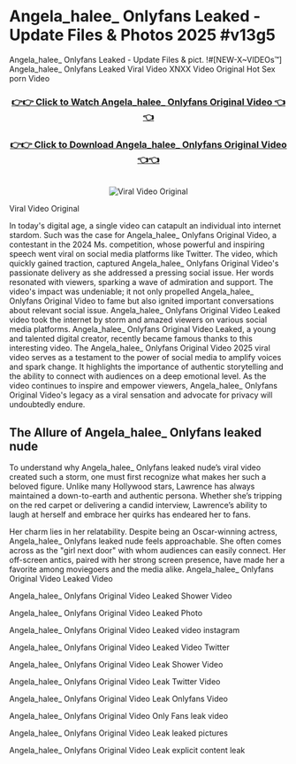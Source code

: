 # Angela_halee_ Onlyfans Leaked - Update Files & Photos 2025 #v13g5

Angela_halee_ Onlyfans Leaked - Update Files & pict. !#[NEW-X~VIDEOs™] Angela_halee_ Onlyfans Leaked Viral Video XNXX Video Original Hot Sex porn Video
<br>
<div align="center">
<h3><a href="https://links2leaks.com?utm_source=angela_halee_&utm_medium=gitlong" rel="nofollow">👉👉 Click to Watch Angela_halee_ Onlyfans Original Video 👈👈</a></h3>
<h3><a href="https://links2leaks.com?utm_source=angela_halee_&utm_medium=gitlong" rel="nofollow">👉👉 Click to Download Angela_halee_ Onlyfans Original Video 👈👈</a></h3>
<br>
<a href="https://links2leaks.com?utm_source=angela_halee_&utm_medium=gitlong" rel="nofollow"><img src="https://i.ibb.co/Gkj2r4b/banner.png" alt="Viral Video Original" style="max-width: 100%; display: inline-block;" data-target="animated-image.originalImage"></a>
</div>

Viral Video Original

In today's digital age, a single video can catapult an individual into internet stardom. Such was the case for Angela_halee_ Onlyfans Original Video, a contestant in the 2024 Ms. competition, whose powerful and inspiring speech went viral on social media platforms like Twitter.
The video, which quickly gained traction, captured Angela_halee_ Onlyfans Original Video's passionate delivery as she addressed a pressing social issue. Her words resonated with viewers, sparking a wave of admiration and support. The video's impact was undeniable; it not only propelled Angela_halee_ Onlyfans Original Video to fame but also ignited important conversations about relevant social issue.
Angela_halee_ Onlyfans Original Video Leaked video took the internet by storm and amazed viewers on various social media platforms. Angela_halee_ Onlyfans Original Video Leaked, a young and talented digital creator, recently became famous thanks to this interesting video.
The Angela_halee_ Onlyfans Original Video 2025 viral video serves as a testament to the power of social media to amplify voices and spark change. It highlights the importance of authentic storytelling and the ability to connect with audiences on a deep emotional level. As the video continues to inspire and empower viewers, Angela_halee_ Onlyfans Original Video's legacy as a viral sensation and advocate for privacy will undoubtedly endure.

<h2>The Allure of Angela_halee_ Onlyfans leaked nude</h2>


To understand why Angela_halee_ Onlyfans leaked nude’s viral video created such a storm, one must first recognize what makes her such a beloved figure. Unlike many Hollywood stars, Lawrence has always maintained a down-to-earth and authentic persona. Whether she’s tripping on the red carpet or delivering a candid interview, Lawrence’s ability to laugh at herself and embrace her quirks has endeared her to fans.

Her charm lies in her relatability. Despite being an Oscar-winning actress, Angela_halee_ Onlyfans leaked nude feels approachable. She often comes across as the "girl next door" with whom audiences can easily connect. Her off-screen antics, paired with her strong screen presence, have made her a favorite among moviegoers and the media alike.
Angela_halee_ Onlyfans Original Video Leaked Video

Angela_halee_ Onlyfans Original Video Leaked Shower Video

Angela_halee_ Onlyfans Original Video Leaked Photo

Angela_halee_ Onlyfans Original Video Leaked video instagram

Angela_halee_ Onlyfans Original Video Leaked Video Twitter

Angela_halee_ Onlyfans Original Video Leak Shower Video

Angela_halee_ Onlyfans Original Video Leak Twitter Video

Angela_halee_ Onlyfans Original Video Leak Onlyfans Video

Angela_halee_ Onlyfans Original Video Only Fans leak video

Angela_halee_ Onlyfans Original Video Leak leaked pictures

Angela_halee_ Onlyfans Original Video Leak explicit content leak